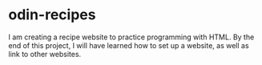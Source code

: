 # odin-recipes
I am creating a recipe website to practice programming with HTML. By the end of this project, I will have learned how to set up a website, as well as link to other websites.